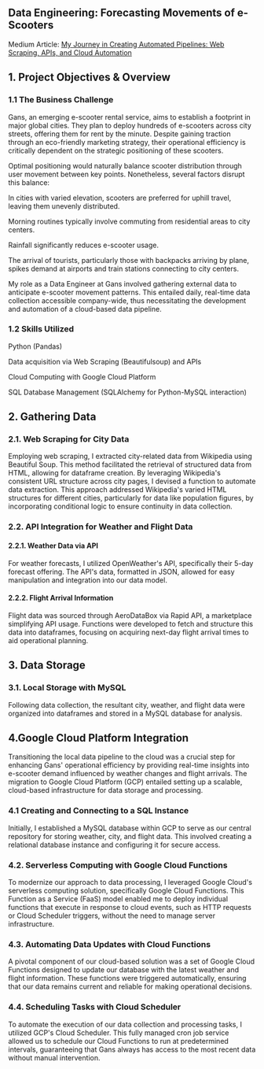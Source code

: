 ## Data Engineering: Forecasting Movements of e-Scooters
Medium Article: [My Journey in Creating Automated Pipelines: Web Scraping, APIs, and Cloud Automation](https://medium.com/@iredcguerisol/my-journey-in-creating-automated-pipelines-web-scraping-apis-and-cloud-automation-46e1d553d515)

## 1. Project Objectives & Overview

### 1.1 The Business Challenge

Gans, an emerging e-scooter rental service, aims to establish a footprint in major global cities. They plan to deploy hundreds of e-scooters across city streets, offering them for rent by the minute. Despite gaining traction through an eco-friendly marketing strategy, their operational efficiency is critically dependent on the strategic positioning of these scooters.

Optimal positioning would naturally balance scooter distribution through user movement between key points. Nonetheless, several factors disrupt this balance:

In cities with varied elevation, scooters are preferred for uphill travel, leaving them unevenly distributed.

Morning routines typically involve commuting from residential areas to city centers.

Rainfall significantly reduces e-scooter usage.

The arrival of tourists, particularly those with backpacks arriving by plane, spikes demand at airports and train stations connecting to city centers.

My role as a Data Engineer at Gans involved gathering external data to anticipate e-scooter movement patterns. This entailed daily, real-time data collection accessible company-wide, thus necessitating the development and automation of a cloud-based data pipeline.


### 1.2 Skills Utilized

  Python (Pandas)
  
  Data acquisition via Web Scraping (Beautifulsoup) and APIs
  
  Cloud Computing with Google Cloud Platform
  
  SQL Database Management (SQLAlchemy for Python-MySQL interaction)

## 2. Gathering Data

### 2.1. Web Scraping for City Data

Employing web scraping, I extracted city-related data from Wikipedia using Beautiful Soup. This method facilitated the retrieval of structured data from HTML, allowing for dataframe creation. By leveraging Wikipedia's consistent URL structure across city pages, I devised a function to automate data extraction. This approach addressed Wikipedia's varied HTML structures for different cities, particularly for data like population figures, by incorporating conditional logic to ensure continuity in data collection.

### 2.2. API Integration for Weather and Flight Data

#### 2.2.1. Weather Data via API

For weather forecasts, I utilized OpenWeather's API, specifically their 5-day forecast offering. The API's data, formatted in JSON, allowed for easy manipulation and integration into our data model.

#### 2.2.2. Flight Arrival Information

Flight data was sourced through AeroDataBox via Rapid API, a marketplace simplifying API usage. Functions were developed to fetch and structure this data into dataframes, focusing on acquiring next-day flight arrival times to aid operational planning.

## 3. Data Storage

### 3.1. Local Storage with MySQL

Following data collection, the resultant city, weather, and flight data were organized into dataframes and stored in a MySQL database for analysis.

## 4.Google Cloud Platform Integration

Transitioning the local data pipeline to the cloud was a crucial step for enhancing Gans' operational efficiency by providing real-time insights into e-scooter demand influenced by weather changes and flight arrivals. The migration to Google Cloud Platform (GCP) entailed setting up a scalable, cloud-based infrastructure for data storage and processing.

### 4.1 Creating and Connecting to a SQL Instance

Initially, I established a MySQL database within GCP to serve as our central repository for storing weather, city, and flight data. This involved creating a relational database instance and configuring it for secure access.

### 4.2. Serverless Computing with Google Cloud Functions

To modernize our approach to data processing, I leveraged Google Cloud's serverless computing solution, specifically Google Cloud Functions. This Function as a Service (FaaS) model enabled me to deploy individual functions that execute in response to cloud events, such as HTTP requests or Cloud Scheduler triggers, without the need to manage server infrastructure.

### 4.3. Automating Data Updates with Cloud Functions

A pivotal component of our cloud-based solution was a set of Google Cloud Functions designed to update our database with the latest weather and flight information. These functions were triggered automatically, ensuring that our data remains current and reliable for making operational decisions.

### 4.4. Scheduling Tasks with Cloud Scheduler

To automate the execution of our data collection and processing tasks, I utilized GCP's Cloud Scheduler. This fully managed cron job service allowed us to schedule our Cloud Functions to run at predetermined intervals, guaranteeing that Gans always has access to the most recent data without manual intervention.
